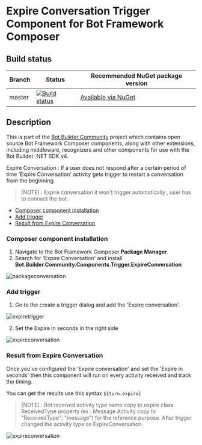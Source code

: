 # Expire Conversation Trigger Component for Bot Framework Composer

## Build status
| Branch | Status | Recommended NuGet package version |
| ------ | ------ | ------ |
| master | [![Build status](https://ci.appveyor.com/api/projects/status/b9123gl3kih8x9cb?svg=true)](https://ci.appveyor.com/project/garypretty/botbuilder-community) | [Available via NuGet](https://www.nuget.org/packages/Bot.Builder.Community.Components.Trigger.ConversationExpire/) |

## Description

This is part of the [Bot Builder Community](https://github.com/botbuildercommunity) project which contains open source Bot Framework Composer components, along with other extensions, including middleware, recognizers and other components for use with the Bot Builder .NET SDK v4.

Expire Conversation : If a user does not respond after a certain period of time 'Expire Conversation' activity gets trigger to restart a conversation from the beginning.

> [NOTE] : Expire conversation it won't trigger automatically , user has to connect the bot.



* [Composer component installation](#composer-component-installation)
* [Add trigger](#Add-trigger)
* [Result from Expire Conversation](#result-from-expire-conversation)


### Composer component installation

1. Navigate to the Bot Framework Composer **Package Manager**.
2. Search for 'Expire Conversation' and install **Bot.Builder.Community.Components.Trigger.ExpireConversation**

![packageconversation](https://user-images.githubusercontent.com/16264167/147586529-ec1b2dcc-6e08-44ed-ad62-f4f6e12a5f28.png)



### Add trigger

1. Go to the create a trigger dialog and add the 'Expire conversation'.


![expiretrigger](https://user-images.githubusercontent.com/16264167/147586578-887f6c80-3e9f-44c2-9a8f-f9acaed4eae3.png)


2. Set the Expire in seconds in the right side

![expireconversation](https://user-images.githubusercontent.com/16264167/147586589-867ea8ad-5758-4c7a-88e3-bde67b72ec87.png)




### Result from Expire Conversation
Once you've configured the 'Expire conversation' and set the 'Expire in seconds' then this component will run on every activity received and track the timing.

You can get the results use this syntax
`${turn.expire}` 

> [NOTE] : Bot received activity type name copy to expire class ReceivedType property (ex : Message Activity copy to "ReceivedType": "message") for the reference purpose. After trigger changed the activity type as ExpireConversation.


![expireconversation](https://user-images.githubusercontent.com/16264167/147636049-6b378d96-3895-432a-ba87-230c72277e2a.png)

